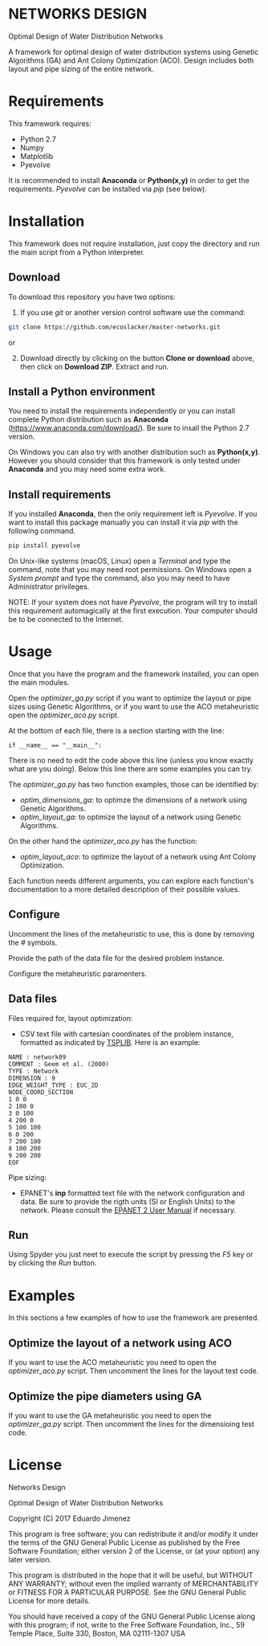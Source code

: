 # NETWORKS DESIGN
Optimal Design of Water Distribution Networks

A framework for optimal design of water distribution systems using Genetic Algorithms (GA) and
Ant Colony Optimization (ACO).
Design includes both layout and pipe sizing of the entire network.

# Requirements

This framework requires:

* Python 2.7
* Numpy
* Matplotlib
* Pyevolve

It is recommended to install **Anaconda** or **Python(x,y)** in order to get the requirements.
*Pyevolve* can be installed via *pip* (see below).

# Installation

This framework does not require installation, just copy the directory and run the main script
from a Python interpreter.

## Download

To download this repository you have two options:

1. If you use *git* or another version control software use the command:

```bash
git clone https://github.com/ecoslacker/master-networks.git
```

or

2. Download directly by clicking on the button **Clone or download** above, then click on **Download ZIP**. Extract and run.


## Install a Python environment

You need to install the requirements independently or you can install complete Python distribution such as **Anaconda** (<https://www.anaconda.com/download/>). Be sure to insall the Python 2.7 version.

On Windows you can also try with another distribution such as **Python(x,y)**. However you should consider that this framework is only tested under **Anaconda** and you may need some extra work.  

## Install requirements

If you installed **Anaconda**, then the only requirement left is *Pyevolve*. If you want to install this package manually you can install it via *pip* with the following command. 

```bash
pip install pyevolve
```

On Unix-like systems (macOS, Linux) open a *Terminal* and type the command, note that you may need root permissions. On Windows open a *System prompt* and type the command, also you may need to have Administrator privileges.

NOTE: If your system does not have *Pyevolve*, the program will try to install this requirement automagically at the first execution. Your computer should be to be connected to the Internet.

# Usage

Once that you have the program and the framework installed, you can open the main modules.

Open the *optimizer_ga.py* script if you want to optimize the layout or pipe sizes using Genetic Algorithms, or if you want to use the ACO metaheuristic open the *optimizer_aco.py* script.

At the bottom of each file, there is a section starting with the line:

```
if __name__ == "__main__":
```

There is no need to edit the code above this line (unless you know exactly what are you doing). Below this line there are some examples you can try.

The *optimizer_ga.py* has two function examples, those can be identified by:

* *optim_dimensions_ga*: to optimze the dimensions of a network using Genetic Algorithms.
* *optim_layout_ga*: to optimize the layout of a network using Genetic Algorithms.

On the other hand the *optimizer_aco.py* has the function:

* *optim_layout_aco*: to optimize the layout of a network using Ant Colony Optimization.

Each function needs different arguments, you can explore each function's documentation to a more detailed description of their possible values.

## Configure

Uncomment the lines of the metaheuristic to use, this is done by removing the # symbols.

Provide the path of the data file for the desired problem instance.

Configure the metaheuristic paramenters.

## Data files

Files required for, layout optimization:

* CSV text file with cartesian coordinates of the problem instance, formatted as indicated by [TSPLIB](<https://www.iwr.uni-heidelberg.de/groups/comopt/software/TSPLIB95/>). Here is an example:

```
NAME : network09
COMMENT : Geem et al. (2000)
TYPE : Network
DIMENSION : 9
EDGE_WEIGHT_TYPE : EUC_2D
NODE_COORD_SECTION  
1 0 0
2 100 0
3 0 100
4 200 0
5 100 100
6 0 200
7 200 100
8 100 200
9 200 200
EOF  
```

Pipe sizing:

* EPANET's **inp** formatted text file with the network configuration and data. Be sure to provide the rigth units (SI or English Units) to the network. Please consult the [EPANET 2 User Manual](<https://nepis.epa.gov/Adobe/PDF/P1007WWU.pdf>) if necessary.

## Run

Using Spyder you just neet to execute the script by pressing the *F5* key or by clicking the *Run* button. 

# Examples

In this sections a few examples of how to use the framework are presented.

## Optimize the layout of a network using ACO

If you want to use the ACO metaheuristic you need to open the *optimizer_aco.py* script. Then uncomment the lines for the layout test code.

## Optimize the pipe diameters using GA

If you want to use the GA metaheuristic you need to open the *optimizer_ga.py* script. Then uncomment the lines for the dimensioing test code.

# License

Networks Design

Optimal Design of Water Distribution Networks

Copyright (C) 2017 Eduardo Jimenez

This program is free software; you can redistribute it and/or modify it under the terms of the GNU General Public License as published by the Free Software Foundation; either version 2 of the License, or (at your option) any later version.

This program is distributed in the hope that it will be useful, but WITHOUT ANY WARRANTY; without even the implied warranty of MERCHANTABILITY or FITNESS FOR A PARTICULAR PURPOSE. See the GNU General Public License for more details.

You should have received a copy of the GNU General Public License along with this program; if not, write to the Free Software Foundation, Inc., 59 Temple Place, Suite 330, Boston, MA 02111-1307 USA


